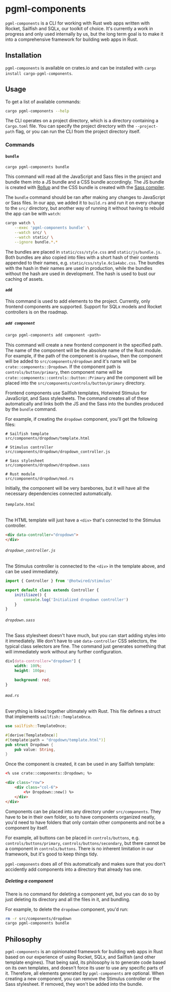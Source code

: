 # pgml-components

`pgml-components` is a CLI for working with Rust web apps written with Rocket, Sailfish and SQLx, our toolkit of choice. It's currently a work in progress and only used internally by us, but the long term goal is to make it into a comprehensive framework for building web apps in Rust.

## Installation

`pgml-components` is available on crates.io and can be installed with `cargo install cargo-pgml-components`.

## Usage

To get a list of available commands:

```bash
cargo pgml-components --help
```

The CLI operates on a project directory, which is a directory containing a `Cargo.toml` file. You can specify the project directory with the `--project-path` flag, or you can run the CLI from the project directory itself.

### Commands

#### `bundle`

```bash
cargo pgml-components bundle
```

This command will read all the JavaScript and Sass files in the project and bundle them into a JS bundle and a CSS bundle accordingly. The JS bundle is created with [Rollup](https://rollupjs.org/) and the CSS bundle is created with the [Sass compiler](https://sass-lang.com/install/).

The `bundle` command should be ran after making any changes to JavaScript or Sass files. In our app, we added it to `build.rs` and run it on every change to the `src/` directory, but another way of running it without having to rebuild the app can be with `watch`:

```bash
cargo watch \
	--exec 'pgml-components bundle' \
	--watch src/ \
	--watch static/ \
	--ignore bundle.*.*
```

The bundles are placed in `static/css/style.css` and `static/js/bundle.js`. Both bundles are also copied into files with a short hash of their contents appended to their names, e.g. `static/css/style.6c1a4abc.css`. The bundles with the hash in their names are used in production, while the bundles without the hash are used in development. The hash is used to bust our caching of assets.

#### `add`

This command is used to add elements to the project. Currently, only frontend components are supported. Support for SQLx models and Rocket controllers is on the roadmap.

##### `add component`

```bash
cargo pgml-components add component <path>
```

This command will create a new frontend component in the specified path. The name of the component will be the absolute name of the Rust module. For example, if the path of the component is `dropdown`, then the component will be added to `src/components/dropdown` and it's name will be `crate::components::Dropdown`. If the component path is `controls/button/primary`, then component name will be `crate::components::controls::button::Primary` and the component will be placed into the `src/components/controls/button/primary` directory.

Frontend components use Sailfish templates, Hotwired Stimulus for JavaScript, and Sass stylesheets. The command creates all of these automatically and links both the JS and the Sass into the bundles produced by the `bundle` command.

For example, if creating the `dropdown` component, you'll get the following files:

```
# Sailfish template
src/components/dropdown/template.html

# Stimulus controller
src/components/dropdown/dropdown_controller.js

# Sass stylesheet
src/components/dropdown/dropdown.sass

# Rust module
src/components/dropdown/mod.rs
```

Initially, the component will be very barebones, but it will have all the necessary dependencies connected automatically.

###### `template.html`

The HTML template will just have a `<div>` that's connected to the Stimulus controller.

```html
<div data-controller="dropdown">
</div>
``` 

###### `dropdown_controller.js`

The Stimulus controller is connected to the `<div>` in the template above, and can be used immediately.

```javascript
import { Controller } from '@hotwired/stimulus'

export default class extends Controller {
	initiliaze() {
		console.log('Initialized dropdown controller')
	}
}
```

###### `dropdown.sass`

The Sass stylesheet doesn't have much, but you can start adding styles into it immediately. We don't have to use `data-controller` CSS selectors, the typical class selectors are fine. The command just generates something that will immediately work without any further configuration.

```css
div[data-controller="dropdown"] {
	width: 100%;
	height: 100px;

	background: red;
}
```

###### `mod.rs`

Everything is linked together ultimately with Rust. This file defines a struct that implements `sailfish::TemplateOnce`.

```rust
use sailfish::TemplateOnce;

#[derive(TemplateOnce)]
#[template(path = "dropdown/template.html")]
pub struct Dropdown {
	pub value: String,
}
```

Once the component is created, it can be used in any Sailfish template:

```html
<% use crate::components::Dropdown; %>

<div class="row">
	<div class="col-6">
		<%+ Dropdown::new() %>
	</div>
</div>
```

Components can be placed into any directory under `src/components`. They have to be in their own folder, so to have components organized neatly, you'd need to have folders that only contain other components and not be a component by itself.

For example, all buttons can be placed in `controls/buttons`, e.g. `controls/buttons/primary`, `controls/buttons/secondary`, but there cannot be a component in `controls/buttons`. There is no inherent limitation in our framework, but it's good to keep things tidy.

`pgml-components` does all of this automatically and makes sure that you don't accidently add components into a directory that already has one.

##### Deleting a component

There is no command for deleting a component yet, but you can do so by just deleting its directory and all the files in it, and bundling.

For example, to delete the `dropdown` component, you'd run:

```bash
rm -r src/components/dropdown
cargo pgml-components bundle
```

## Philosophy

`pgml-components` is an opinionated framework for building web apps in Rust based on our experience of using Rocket, SQLx, and Sailfish (and other template engines). That being said, its philosophy is to generate code based on its own templates, and doesn't force its user to use any specific parts of it. Therefore, all elements generated by `pgml-components` are optional. When creating a new component, you can remove the Stimulus controller or the Sass stylesheet. If removed, they won't be added into the bundle.

